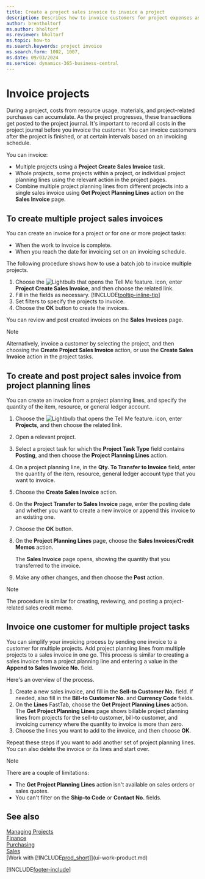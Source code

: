 ```yaml
---
title: Create a project sales invoice to invoice a project
description: Describes how to invoice customers for project expenses as a project progresses and costs accumulate.
author: brentholtorf
ms.author: bholtorf
ms.reviewer: bholtorf
ms.topic: how-to
ms.search.keywords: project invoice
ms.search.form: 1002, 1007, 
ms.date: 09/03/2024
ms.service: dynamics-365-business-central
---
```

# Invoice projects

During a project, costs from resource usage, materials, and project-related purchases can accumulate. As the project progresses, these transactions get posted to the project journal. It's important to record all costs in the project journal before you invoice the customer. You can invoice customers after the project is finished, or at certain intervals based on an invoicing schedule.

You can invoice:

* Multiple projects using a **Project Create Sales Invoice** task.
* Whole projects, some projects within a project, or individual project planning lines using the relevant action in the project pages.
* Combine multiple project planning lines from different projects into a single sales invoice using **Get Project Planning Lines** action on the **Sales Invoice** page.

## To create multiple project sales invoices

You can create an invoice for a project or for one or more project tasks:

* When the work to invoice is complete.
* When you reach the date for invoicing set on an invoicing schedule.

The following procedure shows how to use a batch job to invoice multiple projects.  

1. Choose the ![Lightbulb that opens the Tell Me feature.](media/ui-search/search_small.png "Tell me what you want to do") icon, enter **Project Create Sales Invoice**, and then choose the related link.  
2. Fill in the fields as necessary. [!INCLUDE[tooltip-inline-tip](includes/tooltip-inline-tip_md.md)]
3. Set filters to specify the projects to invoice.
4. Choose the **OK** button to create the invoices.  

You can review and post created invoices on the **Sales Invoices** page.

> [!NOTE]
> Alternatively, invoice a customer by selecting the project, and then choosing the **Create Project Sales Invoice** action, or use the **Create Sales Invoice** action in the project tasks.

## To create and post project sales invoice from project planning lines

You can create an invoice from a project planning lines, and specify the quantity of the item, resource, or general ledger account.

1. Choose the ![Lightbulb that opens the Tell Me feature.](media/ui-search/search_small.png "Tell me what you want to do") icon, enter **Projects**, and then choose the related link.
2. Open a relevant project.
3. Select a project task for which the **Project Task Type** field contains **Posting**, and then choose the **Project Planning Lines** action.  
4. On a project planning line, in the **Qty. To Transfer to Invoice** field, enter the quantity of the item, resource, general ledger account type that you want to invoice.  
5. Choose the **Create Sales Invoice** action.
6. On the **Project Transfer to Sales Invoice** page, enter the posting date and whether you want to create a new invoice or append this invoice to an existing one.
7. Choose the **OK** button.  
8. On the **Project Planning Lines** page, choose the **Sales Invoices/Credit Memos** action.

    The **Sales Invoice** page opens, showing the quantity that you transferred to the invoice.
9. Make any other changes, and then choose the **Post** action.

> [!NOTE]  
> The procedure is similar for creating, reviewing, and posting a project-related sales credit memo.

## Invoice one customer for multiple project tasks

You can simplify your invoicing process by sending one invoice to a customer for multiple projects. Add project planning lines from multiple projects to a sales invoice in one go. This process is similar to creating a sales invoice from a project planning line and entering a value in the **Append to Sales Invoice No.** field.

Here's an overview of the process.

1. Create a new sales invoice, and fill in the **Sell-to Customer No.** field. If needed, also fill in the **Bill-to Customer No.** and **Currency Code** fields.
2. On the **Lines** FastTab, choose the **Get Project Planning Lines** action. The **Get Project Planning Lines** page shows billable project planning lines from projects for the sell-to customer, bill-to customer, and invoicing currency where the quantity to invoice is more than zero. 
3. Choose the lines you want to add to the invoice, and then choose **OK**.

Repeat these steps if you want to add another set of project planning lines. You can also delete the invoice or its lines and start over.

> [!NOTE]
> There are a couple of limitations:
>
> * The **Get Project Planning Lines** action isn't available on sales orders or sales quotes.
> * You can't filter on the **Ship-to Code** or **Contact No.** fields.


## See also

[Managing Projects](projects-manage-projects.md)  
[Finance](finance.md)  
[Purchasing](purchasing-manage-purchasing.md)  
[Sales](sales-manage-sales.md)  
[Work with [!INCLUDE[prod_short](includes/prod_short.md)]](ui-work-product.md)  

[!INCLUDE[footer-include](includes/footer-banner.md)]
